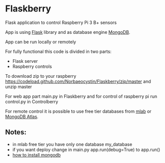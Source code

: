 # Flaskberry
Flask application to control Raspberry Pi 3 B+ sensors

App is using [Flask](http://flask.pocoo.org/) library and as database engine [MongoDB](https://www.mongodb.com/).

App can be run locally or remotely

For fully functional this code is divided in two parts: 
  * Flask server
  * Raspberry controls
  
 To download zip to your raspberry https://codeload.github.com/Norbaeocystin/Flaskberry/zip/master
 and unzip master
 
 For web app part main.py in Flaskberry and for control of raspberry pi run control.py in Controlberry
 
 For remote control it is possible to use free tier databases from [mlab](https://mlab.com/) or [MongoDB Atlas](https://www.mongodb.com/cloud/atlas).
 
 ## Notes:
   * in mlab free tier you have only one database my_database
   * if you want deploy change in main.py app.run(debug=True) to app.run()
   * [how to install mongodb](https://docs.mongodb.com/manual/installation/)
